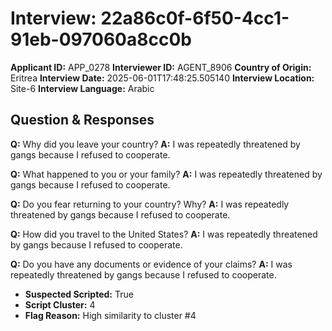 # Interview: 22a86c0f-6f50-4cc1-91eb-097060a8cc0b
**Applicant ID:** APP_0278
**Interviewer ID:** AGENT_8906
**Country of Origin:** Eritrea
**Interview Date:** 2025-06-01T17:48:25.505140
**Interview Location:** Site-6
**Interview Language:** Arabic

## Question & Responses

**Q:** Why did you leave your country?
**A:** I was repeatedly threatened by gangs because I refused to cooperate.

**Q:** What happened to you or your family?
**A:** I was repeatedly threatened by gangs because I refused to cooperate.

**Q:** Do you fear returning to your country? Why?
**A:** I was repeatedly threatened by gangs because I refused to cooperate.

**Q:** How did you travel to the United States?
**A:** I was repeatedly threatened by gangs because I refused to cooperate.

**Q:** Do you have any documents or evidence of your claims?
**A:** I was repeatedly threatened by gangs because I refused to cooperate.

- **Suspected Scripted:** True
- **Script Cluster:** 4
- **Flag Reason:** High similarity to cluster #4